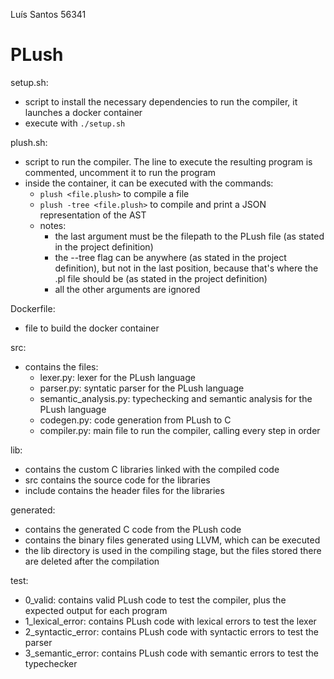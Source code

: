Luís Santos 56341

# PLush

setup.sh: 
- script to install the necessary dependencies to run the compiler, it launches a docker container
- execute with `./setup.sh`

plush.sh: 
- script to run the compiler. The line to execute the resulting program is commented, uncomment it to run the program 
- inside the container, it can be executed with the commands:
    - `plush <file.plush>` to compile a file
    - `plush -tree <file.plush>` to compile and print a JSON representation of the AST
    - notes: 
        - the last argument must be the filepath to the PLush file (as stated in the project definition)
        - the --tree flag can be anywhere (as stated in the project definition), but not in the last position, because that's where the .pl file should be (as stated in the project definition)
        - all the other arguments are ignored

Dockerfile:
- file to build the docker container

src:
- contains the files:
    - lexer.py: lexer for the PLush language
    - parser.py: syntatic parser for the PLush language
    - semantic_analysis.py: typechecking and semantic analysis for the PLush language
    - codegen.py: code generation from PLush to C
    - compiler.py: main file to run the compiler, calling every step in order

lib:
- contains the custom C libraries linked with the compiled code
- src contains the source code for the libraries
- include contains the header files for the libraries

generated:
- contains the generated C code from the PLush code
- contains the binary files generated using LLVM, which can be executed
- the lib directory is used in the compiling stage, but the files stored there are deleted after the compilation

test:
- 0_valid: contains valid PLush code to test the compiler, plus the expected output for each program
- 1_lexical_error: contains PLush code with lexical errors to test the lexer
- 2_syntactic_error: contains PLush code with syntactic errors to test the parser
- 3_semantic_error: contains PLush code with semantic errors to test the typechecker
